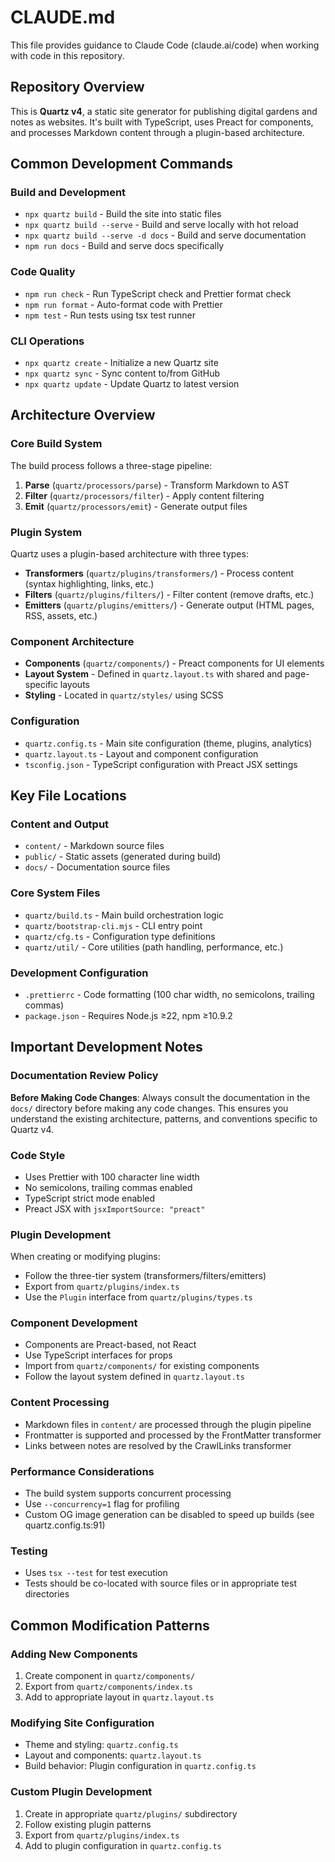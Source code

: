 # CLAUDE.md

This file provides guidance to Claude Code (claude.ai/code) when working with code in this repository.

## Repository Overview

This is **Quartz v4**, a static site generator for publishing digital gardens and notes as websites. It's built with TypeScript, uses Preact for components, and processes Markdown content through a plugin-based architecture.

## Common Development Commands

### Build and Development

- `npx quartz build` - Build the site into static files
- `npx quartz build --serve` - Build and serve locally with hot reload
- `npx quartz build --serve -d docs` - Build and serve documentation
- `npm run docs` - Build and serve docs specifically

### Code Quality

- `npm run check` - Run TypeScript check and Prettier format check
- `npm run format` - Auto-format code with Prettier
- `npm test` - Run tests using tsx test runner

### CLI Operations

- `npx quartz create` - Initialize a new Quartz site
- `npx quartz sync` - Sync content to/from GitHub
- `npx quartz update` - Update Quartz to latest version

## Architecture Overview

### Core Build System

The build process follows a three-stage pipeline:

1. **Parse** (`quartz/processors/parse`) - Transform Markdown to AST
2. **Filter** (`quartz/processors/filter`) - Apply content filtering
3. **Emit** (`quartz/processors/emit`) - Generate output files

### Plugin System

Quartz uses a plugin-based architecture with three types:

- **Transformers** (`quartz/plugins/transformers/`) - Process content (syntax highlighting, links, etc.)
- **Filters** (`quartz/plugins/filters/`) - Filter content (remove drafts, etc.)
- **Emitters** (`quartz/plugins/emitters/`) - Generate output (HTML pages, RSS, assets, etc.)

### Component Architecture

- **Components** (`quartz/components/`) - Preact components for UI elements
- **Layout System** - Defined in `quartz.layout.ts` with shared and page-specific layouts
- **Styling** - Located in `quartz/styles/` using SCSS

### Configuration

- `quartz.config.ts` - Main site configuration (theme, plugins, analytics)
- `quartz.layout.ts` - Layout and component configuration
- `tsconfig.json` - TypeScript configuration with Preact JSX settings

## Key File Locations

### Content and Output

- `content/` - Markdown source files
- `public/` - Static assets (generated during build)
- `docs/` - Documentation source files

### Core System Files

- `quartz/build.ts` - Main build orchestration logic
- `quartz/bootstrap-cli.mjs` - CLI entry point
- `quartz/cfg.ts` - Configuration type definitions
- `quartz/util/` - Core utilities (path handling, performance, etc.)

### Development Configuration

- `.prettierrc` - Code formatting (100 char width, no semicolons, trailing commas)
- `package.json` - Requires Node.js ≥22, npm ≥10.9.2

## Important Development Notes

### Documentation Review Policy

**Before Making Code Changes**: Always consult the documentation in the `docs/` directory before making any code changes. This ensures you understand the existing architecture, patterns, and conventions specific to Quartz v4.

### Code Style

- Uses Prettier with 100 character line width
- No semicolons, trailing commas enabled
- TypeScript strict mode enabled
- Preact JSX with `jsxImportSource: "preact"`

### Plugin Development

When creating or modifying plugins:

- Follow the three-tier system (transformers/filters/emitters)
- Export from `quartz/plugins/index.ts`
- Use the `Plugin` interface from `quartz/plugins/types.ts`

### Component Development

- Components are Preact-based, not React
- Use TypeScript interfaces for props
- Import from `quartz/components/` for existing components
- Follow the layout system defined in `quartz.layout.ts`

### Content Processing

- Markdown files in `content/` are processed through the plugin pipeline
- Frontmatter is supported and processed by the FrontMatter transformer
- Links between notes are resolved by the CrawlLinks transformer

### Performance Considerations

- The build system supports concurrent processing
- Use `--concurrency=1` flag for profiling
- Custom OG image generation can be disabled to speed up builds (see quartz.config.ts:91)

### Testing

- Uses `tsx --test` for test execution
- Tests should be co-located with source files or in appropriate test directories

## Common Modification Patterns

### Adding New Components

1. Create component in `quartz/components/`
2. Export from `quartz/components/index.ts`
3. Add to appropriate layout in `quartz.layout.ts`

### Modifying Site Configuration

- Theme and styling: `quartz.config.ts`
- Layout and components: `quartz.layout.ts`
- Build behavior: Plugin configuration in `quartz.config.ts`

### Custom Plugin Development

1. Create in appropriate `quartz/plugins/` subdirectory
2. Follow existing plugin patterns
3. Export from `quartz/plugins/index.ts`
4. Add to plugin configuration in `quartz.config.ts`
